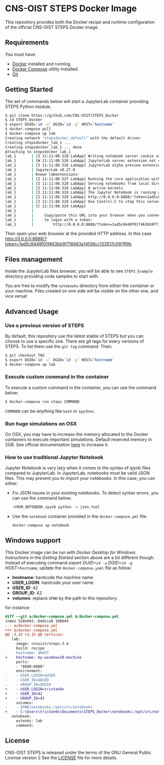 # CNS-OIST STEPS Docker Image

This repository provides both the Docker recipe and runtime configuration
of the official CNS-OIST STEPS Docker image.

## Requirements

You must have:
* [Docker](https://www.docker.com/community-edition) installed and running.
* [Docker Compose](https://docs.docker.com/compose) utility installed.
* [Git](https://git-scm.com/)

## Getting Started

The set of commands below will start a JupyterLab container providing
STEPS Python module.

```bash
$ git clone https://github.com/CNS-OIST/STEPS_Docker
$ cd STEPS_Docker
$ export DUID=`id -u` DGID=`id -g` HOST=`hostname`
$ docker-compose pull
$ docker-compose up lab
Creating network "stepsdocker_default" with the default driver
Creating stepsdocker_lab_1 ...
Creating stepsdocker_lab_1 ... done
Attaching to stepsdocker_lab_1
lab_1       | [I 11:11:08.510 LabApp] Writing notebook server cookie secret to /home/dummy/.local/share/jupyter/runtime/notebook_cookie_secret
lab_1       | [W 11:11:08.526 LabApp] JupyterLab server extension not enabled, manually loading...
lab_1       | [I 11:11:08.526 LabApp] JupyterLab alpha preview extension loaded from /opt/conda/lib/python2.7/site-packages/jupyterlab
lab_1       | JupyterLab v0.27.0
lab_1       | Known labextensions:
lab_1       | [I 11:11:08.527 LabApp] Running the core application with no additional extensions or settings
lab_1       | [I 11:11:08.528 LabApp] Serving notebooks from local directory: /opt/src/notebooks
lab_1       | [I 11:11:08.528 LabApp] 0 active kernels
lab_1       | [I 11:11:08.528 LabApp] The Jupyter Notebook is running at:
lab_1       | [I 11:11:08.528 LabApp] http://0.0.0.0:8888/?token=1ad5c8449f01f463bb9f716663e14f38cc133517c097ff9b
lab_1       | [I 11:11:08.528 LabApp] Use Control-C to stop this server and shut down all kernels (twice to skip confirmation).
lab_1       | [C 11:11:08.529 LabApp]
lab_1       |
lab_1       |     Copy/paste this URL into your browser when you connect for the first time,
lab_1       |     to login with a token:
lab_1       |         http://0.0.0.0:8888/?token=1ad5c8449f01f463bb9f716663e14f38cc133517c097ff9b

```

Then open your web browser at the provided HTTP address. In this case
http://0.0.0.0:8888/?token=1ad5c8449f01f463bb9f716663e14f38cc133517c097ff9b

## Files management

Inside the JupyterLab files browser, you will be able to see `STEPS_Example` directory
providing code samples to start with.

You are free to modify the `notebooks` directory from either the container or
your machine. Files created on one side will be visible on the other one, and vice versa!

## Advanced Usage

### Use a previous version of STEPS

By default, this repository use the latest stable of STEPS but you can choose to use a specific one. There are git tags for every versions of STEPS. To list them use the `git tag` command. Then:

```bash
$ git checkout TAG
$ export DUID=`id -u` DGID=`id -g` HOST=`hostname`
$ docker-compose up lab
```

### Execute custom command in the container

To execute a custom command in the container, you can use the command below:

```bash
$ docker-compose run steps COMMAND
```

`COMMAND` can be anything like `bash` or `ipython`.

### Run huge simulations on OSX

On OSX, you may have to increase the memory allocated to the Docker containers
to execute important simulations. Default reserved memory in 2GB.
See official documentation [here](https://docs.docker.com/docker-for-mac/#memory)
to increase it.

### How to use traditional Jupyter Notebook

Jupyter Notebook is very lazy when it comes to the syntax of ipynb files compared
to JupyterLab. In JupyterLab, notebooks must be valid JSON files. This may prevent
you to import your notebooks. In this case, you can either:

* Fix JSON issues in your existing notebooks. To detect syntax errors, you can
  use the command below:

    ```bash
    <YOUR_NOTEBOOK.ipynb python -m json.tool
    ```
* Use the `notebook` container provided in the `docker-compose.yml` file:

    ```bash
    docker-compose up notebook
    ```

## Windows support

This Docker image can be run with _Docker Desktop for Windows_. Instructions in the *Getting Started* section above are a bit different though. Instead of executing command _export DUID=`id -u` DGID=`id -g` HOST=`hostname`_, update the `docker-compose.yaml` file as follow:

* **hostname**: hardcode the machine name
* **USER_LOGIN**: hardcode your user name
* **USER_ID**: 42
* **GROUP_ID**: 42
* **volumes**: replace `$PWD` by the path to this repository.

for instance:
```diff
diff --git a/docker-compose.yml b/docker-compose.yml
index 528e993..64dcca9 100644
--- a/docker-compose.yml
+++ b/docker-compose.yml
@@ -3,15 +3,15 @@ services:
   lab:
     image: cnsoist/steps:3.4
     build: recipe
-    hostname: $HOST
+    hostname: my-windows10-machine
     ports:
     - "8888:8888"
     environment:
-    - USER_LOGIN=$USER
-    - USER_ID=$DUID
-    - GROUP_ID=$DGID
+    - USER_LOGIN=tristan0x
+    - USER_ID=42
+    - GROUP_ID=42
     volumes:
-    - $PWD/notebooks:/opt/src/notebooks
+    - C:\Users\tristan0x\Documents\STEPS_Docker\notebooks:/opt/src/notebooks
   notebook:
     extends: lab
     command:
```

## License

CNS-OIST STEPS is released under the terms of the GNU General Public License version 2
See the [LICENSE](./LICENSE) file for more details.

